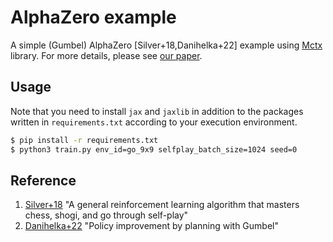 # AlphaZero example

A simple (Gumbel) AlphaZero [Silver+18,Danihelka+22] example using [Mctx](https://github.com/deepmind/mctx) library.
For more details, please see [our paper](https://arxiv.org/abs/2303.17503).

## Usage

Note that you need to install `jax` and `jaxlib` in addition to the packages written in `requirements.txt` according to your execution environment.

```sh
$ pip install -r requirements.txt
$ python3 train.py env_id=go_9x9 selfplay_batch_size=1024 seed=0
```

## Reference

1. [Silver+18]() "A general reinforcement learning algorithm that masters
chess, shogi, and go through self-play"
2. [Danihelka+22](https://openreview.net/forum?id=bERaNdoegnO) "Policy improvement by planning with Gumbel"
